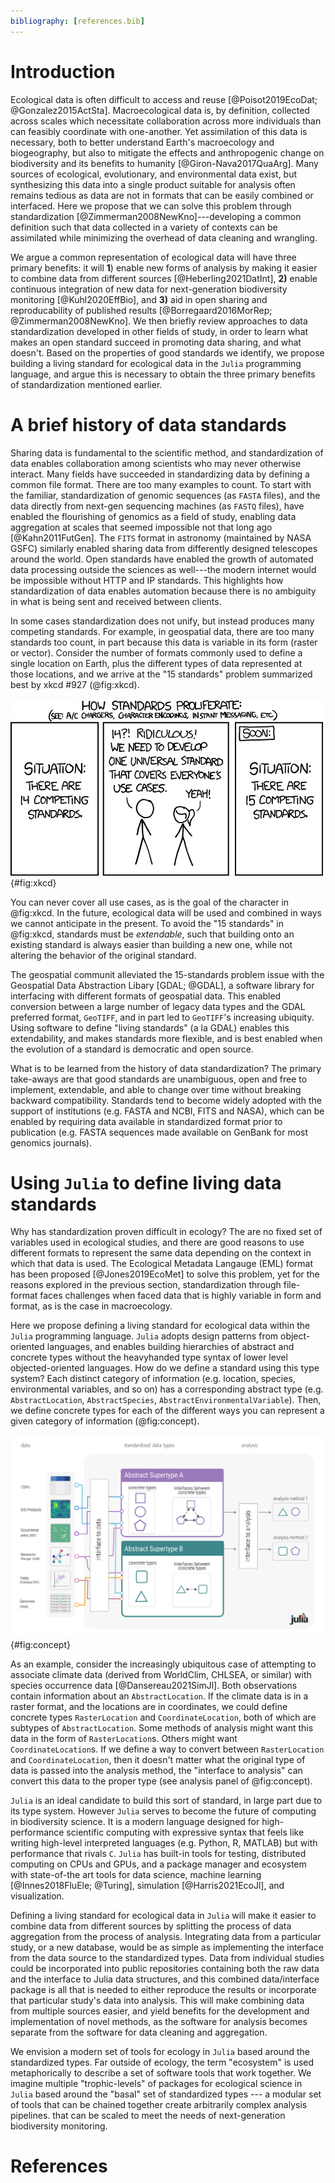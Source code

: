 ```yaml
---
bibliography: [references.bib]
---
```



# Introduction

Ecological data is often difficult to access and reuse [@Poisot2019EcoDat;
@Gonzalez2015ActSta]. Macroecological data is, by definition, collected across
scales which necessitate collaboration across more individuals than can feasibly
coordinate with one-another. Yet assimilation of this data is necessary, both to
better understand Earth's macroecology and biogeography, but also to mitigate
the effects and anthropogenic change on biodiversity and its benefits to
humanity [@Giron-Nava2017QuaArg]. Many sources of ecological, evolutionary, and
environmental data exist, but synthesizing this data into a single product
suitable for analysis often remains tedious as data are not in formats that can
be easily combined or interfaced. Here we propose that we can solve this problem
through standardization [@Zimmerman2008NewKno]---developing a common definition such that
data collected in a variety of contexts can be assimilated while minimizing the
overhead of data cleaning and wrangling.

We argue a common representation of ecological data will have three
primary benefits: it will **1**)  enable new forms of analysis by making it
easier to combine data from different sources [@Heberling2021DatInt], **2)**
enable continuous integration of new data for next-generation biodiversity
monitoring [@Kuhl2020EffBio], and **3)** aid in open sharing and
reproducability of published results [@Borregaard2016MorRep;
@Zimmerman2008NewKno]. We then briefly review approaches to data standardization
developed in other fields of study, in order to learn what makes an open
standard succeed in promoting data sharing, and what doesn't.  Based on the
properties of good standards we identify, we propose building a living standard for ecological data in the `Julia`
programming language, and argue this is necessary to obtain the three primary benefits
of standardization mentioned earlier.


# A brief history of data standards

Sharing data is fundamental to the scientific method, and standardization of
data enables collaboration among scientists who may never otherwise interact.
Many fields have succeeded in standardizing data by defining a common file
format. There are too many examples to count. To start with the familiar,
standardization of genomic sequences (as `FASTA` files), and the
data directly from next-gen sequencing machines (as `FASTQ` files), have enabled the flourishing of
genomics as a field of study, enabling data aggregation at scales that seemed
impossible not that long ago [@Kahn2011FutGen]. The `FITS` format in astronomy
(maintained by NASA GSFC) similarly enabled sharing data from differently designed telescopes
around the world. Open standards have enabled the growth of automated data
processing outside the sciences as well---the modern internet would be
impossible without HTTP and IP standards. This highlights how standardization of
data enables automation because there is no ambiguity in what is being sent and
received between clients.

In some cases standardization does not unify, but instead produces many
competing standards. For example, in geospatial data, there are too many
standards too count, in part because this data is variable in its form (raster
or vector). Consider the number of formats commonly used to define a single location on Earth, plus the different types of data represented at those locations, and we arrive at the "15 standards" problem summarized best by xkcd #927 (@fig:xkcd).

![XKCD cartoon #927.](./figures/xkcdstandards.png){#fig:xkcd}

You can never cover all use cases, as is the goal of the character in @fig:xkcd. In the future, ecological data will be used
and combined in ways we cannot anticipate in the present. To avoid the "15
standards" in @fig:xkcd, standards must be _extendable_, such that building onto
an existing standard is always easier than building a new one, while not
altering the behavior of the original standard.


The geospatial communit alleviated the 15-standards problem issue with the Geospatial
Data Abstraction Libary [GDAL; @GDAL], a software library for interfacing with
different formats of geospatial data. This enabled conversion between a large
number of legacy data types and the GDAL preferred format, `GeoTIFF`, and in part
led to `GeoTIFF`'s increasing ubiquity.
 Using software to define "living
standards" (a la GDAL) enables this extendability, and makes standards more
flexible, and is best enabled when the evolution of a standard is democratic and
open source.


What is to be learned from the history of data standardization?
The primary take-aways are that good standards are unambiguous, open and free to
implement, extendable, and able to change over time without breaking backward
compatibility. Standards tend to become widely adopted with the support of
institutions (e.g. FASTA and NCBI, FITS and NASA), which can be enabled by requiring data available in
standardized format prior to publication (e.g.  FASTA sequences made available on
GenBank for most genomics journals).

# Using `Julia` to define living data standards

Why has standardization proven difficult in ecology? The are no fixed set of
variables used in ecological studies, and there are good reasons to use
different formats to represent the same data depending on the context in which
that data is used. The Ecological Metadata Langauge (EML) format has been proposed [@Jones2019EcoMet] to solve
this problem, yet for the reasons explored in the previous section,
standardization through file-format faces challenges when faced data that is
highly variable in form and format, as is the case in macroecology.

Here we propose defining a living standard for ecological data within the
`Julia` programming language. `Julia` adopts design patterns from object-oriented
languages, and enables building hierarchies of abstract and concrete types
without the heavyhanded type syntax of lower level objected-oriented languages.
How do we define a standard using this type system? Each distinct category
of information (e.g. location, species, environmental variables, and so on)
has a corresponding abstract type (e.g. `AbstractLocation`,
`AbstractSpecies`, `AbstractEnvironmentalVariable`). Then, we define concrete
types for each of the different ways you can represent a given category of
information (@fig:concept).


![An illustration of how the Julia type system enables standardization of data while allowing for flexibility for the input data format. Two standardized data types (purple and teal), each of which are supertypes for specific concrete types (different shapes). Each abstract supertype defines interfaces between its concrete types. This means the user can pass data to analysis methods that require specific data types in any form, and the interface to analysis converts the data into the appropriate type. ](./figures/concept.png){#fig:concept}

As an example, consider the increasingly ubiquitous case of attempting to
associate climate data (derived from WorldClim, CHLSEA, or similar) with species
occurrence data [@Dansereau2021SimJl]. Both observations contain information
about an `AbstractLocation`. If the climate data is in a raster format,
and the locations are in coordinates, we
 could define concrete types
`RasterLocation` and `CoordinateLocation`, both of which are subtypes of
`AbstractLocation`. Some methods of analysis might want this data in the form of
`RasterLocation`s. Others might want `CoordinateLocation`s. If we define a way to
convert between `RasterLocation` and `CoordinateLocation`,
then it doesn't matter what the original type of data is passed into the analysis
method, the "interface to analysis" can convert this data to the proper type (see analysis panel of @fig:concept).

`Julia` is an ideal candidate to build this sort of standard, in large part due to its type system.
However `Julia` serves to become the future of computing in biodiversity
science. It is a modern language designed for high-performance scientific
computing with expressive syntax that feels like writing high-level
interpreted languages (e.g. Python, R, MATLAB) but with performance that rivals `C`. `Julia`
has built-in tools for testing, distributed computing on CPUs and GPUs, and a
package manager and ecosystem with state-of-the art tools for data science, machine learning [@Innes2018FluEle; @Turing], simulation [@Harris2021EcoJl], and
visualization.

Defining a living standard for ecological data in `Julia` will make it easier to
combine data from different sources by splitting the process of data aggregation
from the process of analysis. Integrating data from a particular study, or a new
database, would be as simple as implementing the interface from the data source
to the standardized types. Data from individual studies could be incorporated
into public repositories containing both the raw data and the interface to Julia
data structures, and this combined data/interface package is all that is needed
to either reproduce the results or incorporate that particular study's data into
analysis. This will make combining data from multiple sources easier, and yield
benefits for the development and implementation of novel methods, as the
software for analysis becomes separate from the software for data cleaning and
aggregation.

We envision a modern set of tools for ecology in `Julia` based around the
standardized types. Far outside of ecology, the term "ecosystem" is used
metaphorically to describe a set of software tools that work together. We
imagine multiple "trophic-levels" of packages for ecological science in `Julia`
based around the "basal" set of standardized types --- a modular set of tools
that can be chained together create arbitrarily complex analysis pipelines. that
can be scaled to meet the needs of next-generation biodiversity monitoring.



# References
